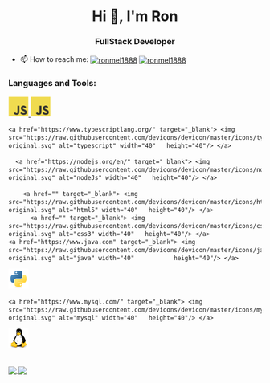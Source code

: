 
<h1 align="center">Hi 👋, I'm Ron</h1>
<h3 align="center">FullStack Developer</h3>


- 📫 How to reach me: <a href="https://www.linkedin.com/in/ronmelnitcki/" target="blank"><img align="center" src="https://user-images.githubusercontent.com/74010095/118392719-a1e2ee00-b643-11eb-8f57-aed31feded47.png" alt="ronmel1888" height="40" width="40" /></a>
<a href="mailto:ronmel1888@gmail.com" target="blank"><img align="center" src="https://user-images.githubusercontent.com/74010095/118392791-07cf7580-b644-11eb-8d2a-f8b42b7c1656.png" alt="ronmel1888" height="42" width="42" /></a>
</p>


<h3 align="left">Languages and Tools:</h3>
<p align="left">

  <a href="https://www.javascript.com/" target="_blank"> <img src="https://raw.githubusercontent.com/devicons/devicon/master/icons/javascript/javascript-original.svg" alt="javascript" width="40"   height="40"/> </a>
    <a href="https://www.javascript.com/" target="_blank"> <img src="https://raw.githubusercontent.com/devicons/devicon/master/icons/javascript/javascript-original.svg" alt="javascript" width="40"   height="40"/> </a>
  
    <a href="https://www.typescriptlang.org/" target="_blank"> <img src="https://raw.githubusercontent.com/devicons/devicon/master/icons/typescript/typescript-original.svg" alt="typescript" width="40"   height="40"/> </a>
  
      <a href="https://nodejs.org/en/" target="_blank"> <img src="https://raw.githubusercontent.com/devicons/devicon/master/icons/nodejs/nodejs-original.svg" alt="nodeJs" width="40"   height="40"/> </a>
  
        <a href="" target="_blank"> <img src="https://raw.githubusercontent.com/devicons/devicon/master/icons/html5/html5-original.svg" alt="html5" width="40"   height="40"/> </a>
          <a href="" target="_blank"> <img src="https://raw.githubusercontent.com/devicons/devicon/master/icons/css3/css3-original.svg" alt="css3" width="40"   height="40"/> </a>
    <a href="https://www.java.com" target="_blank"> <img src="https://raw.githubusercontent.com/devicons/devicon/master/icons/java/java-original.svg" alt="java" width="40"           height="40"/> </a>
  
  <a href="https://www.python.org" target="_blank"> <img src="https://raw.githubusercontent.com/devicons/devicon/master/icons/python/python-original.svg" alt="python" width="40"   height="40"/> </a>
  
    <a href="https://www.mysql.com/" target="_blank"> <img src="https://raw.githubusercontent.com/devicons/devicon/master/icons/mysql/mysql-original.svg" alt="mysql" width="40"   height="40"/> </a>
  
  <a href="https://www.linux.org/" target="_blank"> <img src="https://raw.githubusercontent.com/devicons/devicon/master/icons/linux/linux-original.svg" alt="linux" width="40"     height="40"/> </a> </p>
<br>
<a href="https://github.com/anuraghazra/github-readme-stats">
  <img align="center" src="https://github-readme-stats.vercel.app/api/top-langs/?username=ronmel1888&theme=material-palenight&layout=compact" />
</a>
<a href="https://github.com/anuraghazra/convoychat">
  <img align="center" src="https://github-readme-stats.vercel.app/api?username=ronmel1888&show_icons=true&theme=material-palenight&layout=compact&line_height=20" />
</a>


